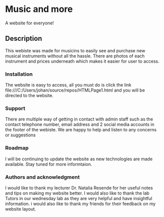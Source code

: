 # Music and more
A website for everyone!
## Description
This webiste was made for musicins to easily see and purchase new musical instruments without all the hassle. There are photos of each instrument and prices underneath which makes it easier for  user to access. 
### Installation
The website is easy to access, all you must do is click the link file:///C:/Users/johan/source/repos/HTMLPage1.html and you will be directed to the website. 
### Support
There are multiple way of getting in contact with admin staff such as the contact telephone number, email address and 2 social media accounts in the footer of the webiste. We are happy to help and listen to any concerns or suggestions
### Roadmap
I will be continuing to update the website as new technologies are made available. Stay tuned for more informtaion. 
### Authors and acknowledgment
I would like to thank my lecturer Dr. Natalia Resende for her useful notes and tips on making my website better. 
I would also like to thank the lab Tutors in our wednesday lab as they are very helpful and have insightful information. 
i would also like to thank my friends for their feedback on my website layout. 
